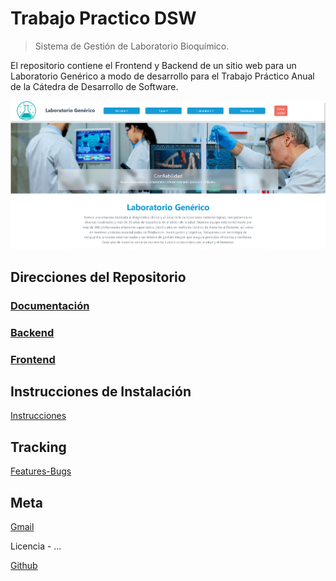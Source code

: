 # Trabajo Practico DSW

> Sistema de Gestión de Laboratorio Bioquímico.

El repositorio contiene el Frontend y Backend de un sitio web para un Laboratorio Genérico a modo de desarrollo para el Trabajo Práctico Anual de la Cátedra de Desarrollo de Software.

![Pag. Inicio](image-1.png)

## Direcciones del Repositorio

### [Documentación](https://github.com/Santi3226/tp-dsw/tree/main/docs)

### [Backend](https://github.com/Santi3226/tp-dsw/tree/main/backend)

### [Frontend](https://github.com/Santi3226/tp-dsw/tree/main/frontend)

## Instrucciones de Instalación

[Instrucciones](https://github.com/Santi3226/tp-dsw/blob/main/docs/Instrucciones%20de%20instalacion.md)

## Tracking

[Features-Bugs](https://github.com/Santi3226/tp-dsw/blob/main/docs/Tracking%20de%20features-bugs.md)

## Meta

[Gmail](santidedich3226@gmail.com)

Licencia - ...

[Github](https://github.com/Santi3226)
